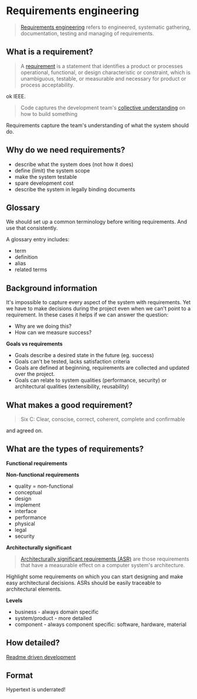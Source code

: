 Requirements engineering
========================

> [Requirements engineering] refers to engineered, systematic gathering,
> documentation, testing and managing of requirements.

What is a requirement?
----------------------

> A [requirement] is a statement that identifies a product or processes
> operational, functional, or design characteristic or constraint, which
> is unambiguous, testable, or measurable and necessary for product or
> process acceptability.

ok IEEE.

> Code captures the development team's [collective understanding] on how
> to build something

Requirements capture the team's understanding of what the system should
do.

Why do we need requirements?
----------------------------

-   describe what the system does (not how it does)
-   define (limit) the system scope
-   make the system testable
-   spare development cost
-   describe the system in legally binding documents

Glossary
--------

We should set up a common terminology before writing requirements. And
use that consistently.

A glossary entry includes:

-   term
-   definition
-   alias
-   related terms

Background information
----------------------

It's impossible to capture every aspect of the system with requirements.
Yet we have to make decisions during the project even when we can't
point to a requirement. In these cases it helps if we can answer the
question:

-   Why are we doing this?
-   How can we measure success?

**Goals vs requirements**

-   Goals describe a desired state in the future (eg. success)
-   Goals can't be tested, lacks satisfaction criteria
-   Goals are defined at beginning, requirements are collected and
    updated over the project.
-   Goals can relate to system qualities (performance, security) or
    architectural qualities (extensibility, reusability)

What makes a good requirement?
------------------------------

> Six C: Clear, conscise, correct, coherent, complete and confirmable

and agreed on.

What are the types of requirements?
-----------------------------------

**Functional requirements**

**Non-functional requirements**

-   quality = non-functional
-   conceptual
-   design
-   implement
-   interface
-   performance
-   physical
-   legal
-   security

**Architecturally significant**

> [Architecturally significant requirements (ASR)] are those
> requirements that have a measurable effect on a computer system's
> architecture.

Highlight some requirements on which you can start designing and make
easy architectural decisions. ASRs should be easily traceable to
architectural elements.

**Levels**

-   business - always domain specific
-   system/product - more detailed
-   component - always component specific: software, hardware, material

How detailed?
-------------

[Readme driven development]

Format
------

Hypertext is underrated!

  [Requirements engineering]: https://www.iem.fraunhofer.de/en/research/range-of-services/software-engineering-and-it-security/RequirementsEngineering.html
  [requirement]: https://standards.ieee.org/ieee/1220/3372/
  [collective understanding]: https://www.csc.gov.sg/articles/how-to-build-good-software
  [Architecturally significant requirements (ASR)]: https://en.wikipedia.org/wiki/Architecturally_significant_requirements
  [Readme driven development]: https://tom.preston-werner.com/2010/08/23/readme-driven-development.html
